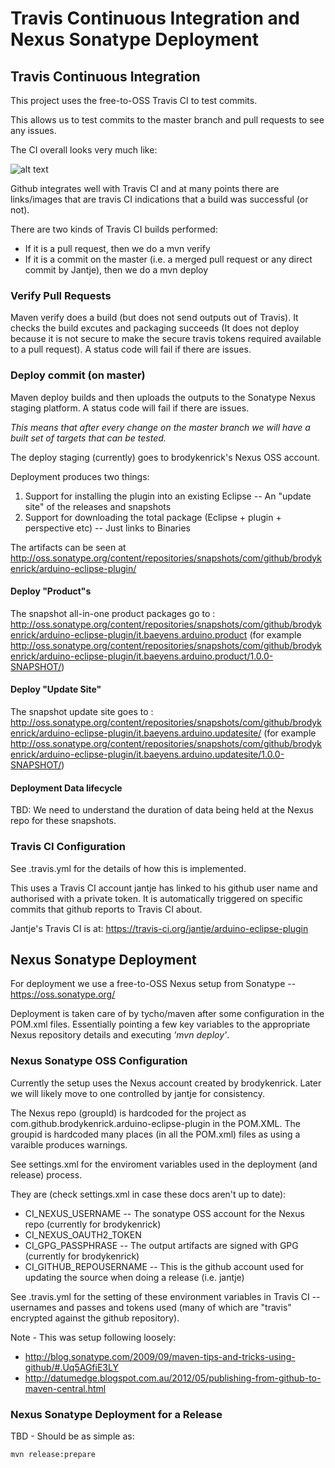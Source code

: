 # Travis Continuous Integration and Nexus Sonatype Deployment

## Travis Continuous Integration
This project uses the free-to-OSS Travis CI to test commits.

This allows us to test commits to the master branch and pull requests to see any issues.

The CI overall looks very much like: 

![alt text](images_plugin_dev_setup/ci_deploy_overview.png "CI and Deployment Overview")



Github integrates well with Travis CI and at many points there are links/images that are travis CI indications that a build was successful (or not).

There are two kinds of Travis CI builds performed:
 * If it is a pull request, then we do a mvn verify
 * If it is a commit on the master (i.e. a merged pull request or any direct commit by Jantje), then we do a mvn deploy

### Verify Pull Requests
Maven verify does a build (but does not send outputs out of Travis). It checks the build excutes and packaging succeeds (It does not deploy because it is not secure to make the secure travis tokens required available to a pull request). A status code will fail if there are issues.

### Deploy commit (on master)
Maven deploy builds and then uploads the outputs to the Sonatype Nexus staging platform.  A status code will fail if there are issues.

_This means that after every change on the master branch we will have a built set of targets that can be tested._

The deploy staging (currently) goes to brodykenrick's Nexus OSS account.

Deployment produces two things:
1) Support for installing the plugin into an existing Eclipse -- An "update site" of the releases and snapshots
2) Support for downloading the total package (Eclipse + plugin + perspective etc) -- Just links to Binaries

The artifacts can be seen at http://oss.sonatype.org/content/repositories/snapshots/com/github/brodykenrick/arduino-eclipse-plugin/

#### Deploy "Product"s
The snapshot all-in-one product packages go to : http://oss.sonatype.org/content/repositories/snapshots/com/github/brodykenrick/arduino-eclipse-plugin/it.baeyens.arduino.product (for example http://oss.sonatype.org/content/repositories/snapshots/com/github/brodykenrick/arduino-eclipse-plugin/it.baeyens.arduino.product/1.0.0-SNAPSHOT/)

#### Deploy "Update Site"
The snapshot update site goes to : http://oss.sonatype.org/content/repositories/snapshots/com/github/brodykenrick/arduino-eclipse-plugin/it.baeyens.arduino.updatesite/ (for example http://oss.sonatype.org/content/repositories/snapshots/com/github/brodykenrick/arduino-eclipse-plugin/it.baeyens.arduino.updatesite/1.0.0-SNAPSHOT/)


#### Deployment Data lifecycle
TBD: We need to understand the duration of data being held at the Nexus repo for these snapshots.


### Travis CI Configuration

See .travis.yml for the details of how this is implemented.

This uses a Travis CI account jantje has linked to his github user name and authorised with a private token. It is automatically triggered on specific commits that github reports to Travis CI about.

Jantje's Travis CI is at: https://travis-ci.org/jantje/arduino-eclipse-plugin


## Nexus Sonatype Deployment

For deployment we use a free-to-OSS Nexus setup from Sonatype -- https://oss.sonatype.org/

Deployment is taken care of by tycho/maven after some configuration in the POM.xml files. Essentially pointing a few key variables to the appropriate Nexus repository details and executing _'mvn deploy'_.

### Nexus Sonatype OSS Configuration

Currently the setup uses the Nexus account created by brodykenrick. Later we will likely move to one controlled by jantje for consistency.

The Nexus repo (groupId) is hardcoded for the project as com.github.brodykenrick.arduino-eclipse-plugin in the POM.XML. The groupid is hardcoded many places (in all the POM.xml) files as using a varaible produces warnings.

See settings.xml for the enviroment variables used in the deployment (and release) process.

They are (check settings.xml in case these docs aren't up to date):
 * CI_NEXUS_USERNAME -- The sonatype OSS account for the Nexus repo (currently for brodykenrick)
 * CI_NEXUS_OAUTH2_TOKEN
 * CI_GPG_PASSPHRASE -- The output artifacts are signed with GPG (currently for brodykenrick)
 * CI_GITHUB_REPOUSERNAME -- This is the github account used for updating the source when doing a release (i.e. jantje)

See .travis.yml for the setting of these environment variables in Travis CI -- usernames and passes and tokens used (many of which are "travis" encrypted against the github repository).

Note - This was setup following loosely:
 * http://blog.sonatype.com/2009/09/maven-tips-and-tricks-using-github/#.Uq5AGfiE3LY
 * http://datumedge.blogspot.com.au/2012/05/publishing-from-github-to-maven-central.html

### Nexus Sonatype Deployment for a Release

TBD - Should be as simple as:

    mvn release:prepare
